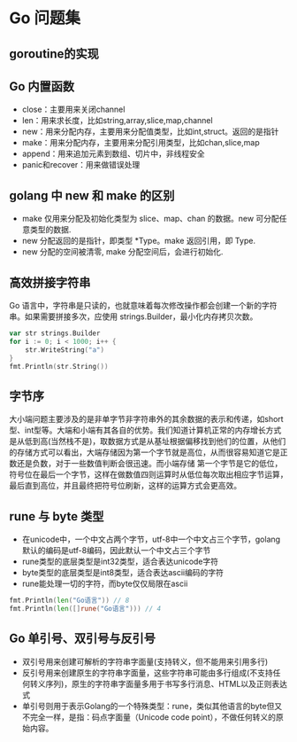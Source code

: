 # Go 问题集
## goroutine的实现
## Go 内置函数
* close：主要用来关闭channel
* len：用来求长度，比如string,array,slice,map,channel
* new：用来分配内存，主要用来分配值类型，比如int,struct。返回的是指针
* make：用来分配内存，主要用来分配引用类型，比如chan,slice,map
* append：用来追加元素到数组、切片中，非线程安全
* panic和recover：用来做错误处理

## golang 中 new 和 make 的区别
* make 仅用来分配及初始化类型为 slice、map、chan 的数据。new 可分配任意类型的数据.
* new 分配返回的是指针，即类型 *Type。make 返回引用，即 Type.
* new 分配的空间被清零, make 分配空间后，会进行初始化.

## 高效拼接字符串
Go 语言中，字符串是只读的，也就意味着每次修改操作都会创建一个新的字符串。如果需要拼接多次，应使用 strings.Builder，最小化内存拷贝次数。
```go
var str strings.Builder
for i := 0; i < 1000; i++ {
    str.WriteString("a")
}
fmt.Println(str.String())
```
## 字节序
大小端问题主要涉及的是非单字节非字符串外的其余数据的表示和传递，如short型、int型等。大端和小端有其各自的优势。我们知道计算机正常的内存增长方式是从低到高(当然栈不是)，取数据方式是从基址根据偏移找到他们的位置，从他们的存储方式可以看出，大端存储因为第一个字节就是高位，从而很容易知道它是正数还是负数，对于一些数值判断会很迅速。而小端存储 第一个字节是它的低位，符号位在最后一个字节，这样在做数值四则运算时从低位每次取出相应字节运算，最后直到高位，并且最终把符号位刷新，这样的运算方式会更高效。

## rune 与 byte 类型
* 在unicode中，一个中文占两个字节，utf-8中一个中文占三个字节，golang默认的编码是utf-8编码，因此默认一个中文占三个字节
* rune类型的底层类型是int32类型，适合表达unicode字符
* byte类型的底层类型是int8类型，适合表达ascii编码的字符 
* rune能处理一切的字符，而byte仅仅局限在ascii

```go
fmt.Println(len("Go语言")) // 8
fmt.Println(len([]rune("Go语言"))) // 4
```

## Go 单引号、双引号与反引号
* 双引号用来创建可解析的字符串字面量(支持转义，但不能用来引用多行)
* 反引号用来创建原生的字符串字面量，这些字符串可能由多行组成(不支持任何转义序列)，原生的字符串字面量多用于书写多行消息、HTML以及正则表达式
* 单引号则用于表示Golang的一个特殊类型：rune，类似其他语言的byte但又不完全一样，是指：码点字面量（Unicode code point），不做任何转义的原始内容。